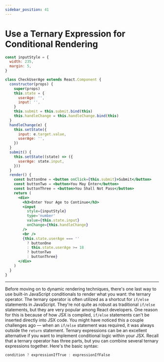 ```yaml
---
sidebar_position: 41
---
```


# Use a Ternary Expression for Conditional Rendering

```jsx
const inputStyle = {
  width: 235,
  margin: 5,
}

class CheckUserAge extends React.Component {
  constructor(props) {
    super(props)
    this.state = {
      userAge: '',
      input: '',
    }
    this.submit = this.submit.bind(this)
    this.handleChange = this.handleChange.bind(this)
  }
  handleChange(e) {
    this.setState({
      input: e.target.value,
      userAge: '',
    })
  }
  submit() {
    this.setState((state) => ({
      userAge: state.input,
    }))
  }
  render() {
    const buttonOne = <button onClick={this.submit}>Submit</button>
    const buttonTwo = <button>You May Enter</button>
    const buttonThree = <button>You Shall Not Pass</button>
    return (
      <div>
        <h3>Enter Your Age to Continue</h3>
        <input
          style={inputStyle}
          type='number'
          value={this.state.input}
          onChange={this.handleChange}
        />
        <br />
        {this.state.userAge === ''
          ? buttonOne
          : this.state.userAge >= 18
          ? buttonTwo
          : buttonThree}
      </div>
    )
  }
}
```

---

Before moving on to dynamic rendering techniques, there's one last way to use built-in JavaScript conditionals to render what you want: the ternary operator. The ternary operator is often utilized as a shortcut for `if/else` statements in JavaScript. They're not quite as robust as traditional `if/else` statements, but they are very popular among React developers. One reason for this is because of how JSX is compiled, `if/else` statements can't be inserted directly into JSX code. You might have noticed this a couple challenges ago — when an `if/else` statement was required, it was always outside the `return` statement. Ternary expressions can be an excellent alternative if you want to implement conditional logic within your JSX. Recall that a ternary operator has three parts, but you can combine several ternary expressions together. Here's the basic syntax:

```js
condition ? expressionIfTrue : expressionIfFalse
```
